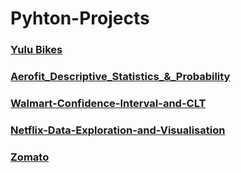 # Pyhton-Projects
### [Yulu Bikes](https://github.com/vishvinpm/Yulu-Case-Study)
### [Aerofit_Descriptive_Statistics_&_Probability](https://github.com/vishvinpm/Aerofit-Descriptive-Stats-Probability)
### [Walmart-Confidence-Interval-and-CLT](https://github.com/vishvinpm/Walmart-Confidence-Interval-and-CLT)
### [Netflix-Data-Exploration-and-Visualisation](https://github.com/vishvinpm/Netflix-Data-Exploration-and-Visualisation)
### [Zomato](https://github.com/vishvinpm/Zomato)




